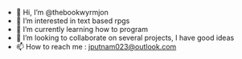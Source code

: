 - 👋 Hi, I’m @thebookwyrmjon
- 👀 I’m interested in text based rpgs
- 🌱 I’m currently learning how to program
- 💞️ I’m looking to collaborate on several projects, I have good ideas
- 📫 How to reach me : jputnam023@outlook.com

<!---
AspireGaming023/AspireGaming023 is a ✨ special ✨ repository because its `README.md` (this file) appears on your GitHub profile.
You can click the Preview link to take a look at your changes.
--->
